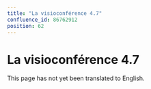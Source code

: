 ```yaml
---
title: "La visioconférence 4.7"
confluence_id: 86762912
position: 62
---
```

# La visioconférence 4.7


This page has not yet been translated to English.

